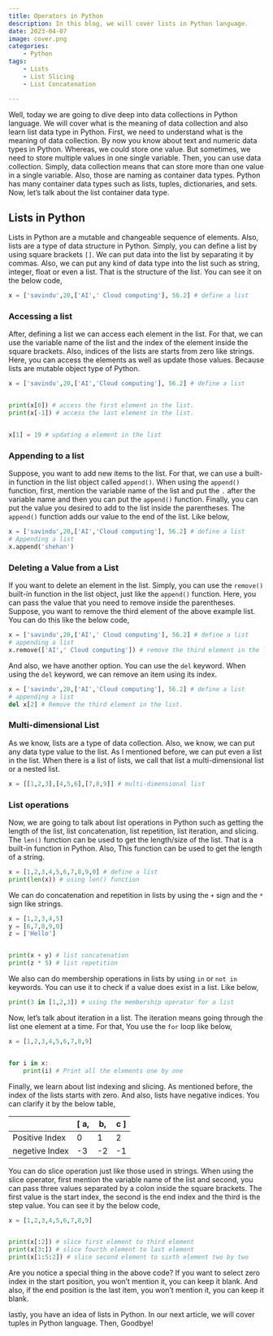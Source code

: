 ```yaml
---
title: Operators in Python
description: In this blog, we will cover lists in Python language. 
date: 2023-04-07
image: cover.png
categories:
    - Python
tags:
    - Lists
    - List Slicing
    - List Concatenation

--- 
```


Well, today we are going to dive deep into data collections in Python language. We will cover what is the meaning of data collection and also learn list data type in Python. First, we need to understand what is the meaning of data collection. By now you know about text and numeric data types in Python. Whereas, we could store one value. But sometimes, we need to store multiple values in one single variable. Then, you can use data collection. Simply, data collection means that can store more than one value in a single variable. Also, those are naming as container data types. Python has many container data types such as lists, tuples, dictionaries, and sets. Now, let’s talk about the list container data type.

## Lists in Python

Lists in Python are a mutable and changeable sequence of elements. Also, lists are a type of data structure in Python. Simply, you can define a list by using square brackets `[]`. We can put data into the list by separating it by commas. Also, we can put any kind of data type into the list such as string, integer, float or even a list.  That is the structure of the list. You can see it on the below code,

```Python
x = ['savindu',20,['AI',' Cloud computing'], 56.2] # define a list
```

### Accessing a list

After, defining a list we can access each element in the list. For that, we can use the variable name of the list and the index of the element inside the square brackets. Also, indices of the lists are starts from zero like strings.  Here, you can access the elements as well as update those values. Because lists are mutable object type of Python.

```python
x = ['savindu',20,['AI','Cloud computing'], 56.2] # define a list


print(x[0]) # access the first element in the list.
print(x[-1]) # access the last element in the list.


x[1] = 19 # updating a element in the list
```
### Appending to a list

Suppose, you want to add new items to the list. For that, we can use a built-in function in the list object called `append()`. When using the `append()` function, first,  mention the variable name of the list and put the `.` after the variable name and then you can put the `append()` function. Finally, you can put the value you desired to add to the list inside the parentheses. The `append()` function adds our value to the end of the list. Like below,

```python
x = ['savindu',20,['AI','Cloud computing'], 56.2] # define a list
# Appending a list
x.append('shehan')
```

### Deleting a Value from a List

If you want to delete an element in the list. Simply, you can use the `remove()` built-in function in the list object, just like the `append()` function. Here, you can pass the value that you need to remove inside the parentheses. Suppose, you want to remove the third element of the above example list. You can do this like the below code,

```python
x = ['savindu',20,['AI',' Cloud computing'], 56.2] # define a list
# appending a list
x.remove(['AI',' Cloud computing']) # remove the third element in the list.
```

And also, we have another option. You can use the `del` keyword. When using the `del` keyword, we can remove an item using its index.

```python
x = ['savindu',20,['AI','Cloud computing'], 56.2] # define a list
# appending a list
del x[2] # Remove the third element in the list.
```

### Multi-dimensional List

As we know, lists are a type of data collection. Also, we know, we can put any data type value to the list. As I mentioned before, we can put even a list in the list. When there is a list of lists, we call that list a multi-dimensional list or a nested list.

```python
x = [[1,2,3],[4,5,6],[7,8,9]] # multi-dimensional list
```

###  List operations

Now, we are going to talk about list operations in Python such as getting the length of the list, list concatenation, list repetition, list iteration, and slicing. The `len()` function can be used to get the length/size of the list. That is  a built-in function in Python. Also, This function can be used to get the length of a string.

```python
x = [1,2,3,4,5,6,7,8,9,0] # define a list
print(len(x)) # using len() function
```

We can do concatenation and repetition in lists by using the `+` sign and the `*`  sign like strings. 

```python
x = [1,2,3,4,5]
y = [6,7,8,9,0]
z = ['Hello']


print(x + y) # list concatenation
print(z * 5) # list repetition
```

We also can do membership operations in lists by using `in` or `not in` keywords. You can use it to check if a value does exist in a list. Like below,

```python
print(3 in [1,2,3]) # using the membership operator for a list
```

Now, let’s talk about iteration in a list. The iteration means going through the list one element at a time. For that, You use the `for` loop like below, 

```python
x = [1,2,3,4,5,6,7,8,9]


for i in x:
    print(i) # Print all the elements one by one

```

Finally, we learn about list indexing and slicing. As mentioned before, the index of the lists starts with zero. And also, lists have negative indices. You can clarify it by the below table,

|                | [ a,  |  b, |  c ] |
|----------------|-------|-----|------|
| Positive Index |   0   |  1  |  2   |
| negetive Index |  -3   | -2  | -1   |

You can do slice operation just like those used in strings. When using the slice operator, first mention the variable name of the list and second, you can pass three values separated by a colon inside the square brackets. The first value is the start index, the second is the end index and the third is the step value. You can see it by the below code,

```python
x = [1,2,3,4,5,6,7,8,9]


print(x[:2]) # slice first element to third element
print(x[3:]) # slice fourth element to last element
print(x[1:5:2]) # slice second element to sixth element two by two
```

Are you notice a special thing in the above code? If you want to select zero index in the start position, you won’t mention it, you can keep it blank. And also, if the end position is the last item, you won’t mention it, you can keep it blank.

lastly, you have an idea of lists in Python. In our next article, we will cover tuples in Python language. Then, Goodbye!



